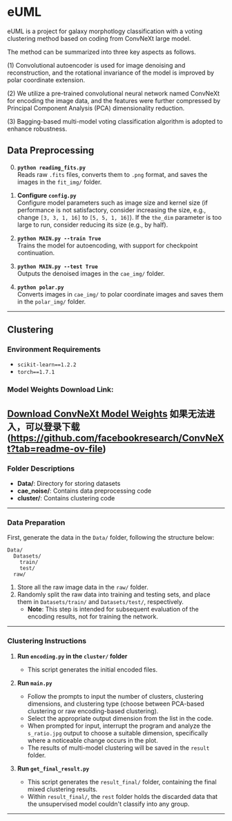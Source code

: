 # eUML
eUML is a project for galaxy morphotlogy classification with a voting clustering method based on coding from ConvNeXt large model.   

The method can be summarized into three key aspects as follows.  

(1) Convolutional autoencoder is used for image denoising and reconstruction, and the rotational invariance of the model is improved by polar coordinate extension.   

(2) We utilize a pre-trained convolutional neural network named ConvNeXt for encoding the image data, and the features were further compressed by Principal Component Analysis (PCA) dimensionality reduction.   
    
(3) Bagging-based multi-model voting classification algorithm is adopted to enhance robustness. 

## Data Preprocessing

0. **`python readimg_fits.py`**  
   Reads raw `.fits` files, converts them to `.png` format, and saves the images in the `fit_img/` folder.

1. **Configure `config.py`**  
   Configure model parameters such as image size and kernel size (if performance is not satisfactory, consider increasing the size, e.g., change `[3, 3, 1, 16]` to `[5, 5, 1, 16]`). If the `the_dim` parameter is too large to run, consider reducing its size (e.g., by half).

2. **`python MAIN.py --train True`**  
   Trains the model for autoencoding, with support for checkpoint continuation.

3. **`python MAIN.py --test True`**  
   Outputs the denoised images in the `cae_img/` folder.

4. **`python polar.py`**  
   Converts images in `cae_img/` to polar coordinate images and saves them in the `polar_img/` folder.

---

## Clustering

### Environment Requirements
- `scikit-learn==1.2.2`
- `torch==1.7.1`

### Model Weights Download Link:  
[Download ConvNeXt Model Weights](https://dl.fbaipublicfiles.com/convnext_in22k_224.pth)
如果无法进入，可以登录下载(https://github.com/facebookresearch/ConvNeXt?tab=readme-ov-file)
---

### Folder Descriptions
- **Data/**: Directory for storing datasets
- **cae_noise/**: Contains data preprocessing code
- **cluster/**: Contains clustering code

---

### Data Preparation
First, generate the data in the `Data/` folder, following the structure below:

```
Data/
  Datasets/
    train/
    test/
  raw/
```

1. Store all the raw image data in the `raw/` folder.
2. Randomly split the raw data into training and testing sets, and place them in `Datasets/train/` and `Datasets/test/`, respectively.  
   - **Note**: This step is intended for subsequent evaluation of the encoding results, not for training the network.

---

### Clustering Instructions

1. **Run `encoding.py` in the `cluster/` folder**  
   - This script generates the initial encoded files.

2. **Run `main.py`**  
   - Follow the prompts to input the number of clusters, clustering dimensions, and clustering type (choose between PCA-based clustering or raw encoding-based clustering).  
   - Select the appropriate output dimension from the list in the code.  
   - When prompted for input, interrupt the program and analyze the `s_ratio.jpg` output to choose a suitable dimension, specifically where a noticeable change occurs in the plot.  
   - The results of multi-model clustering will be saved in the `result` folder.

3. **Run `get_final_result.py`**  
   - This script generates the `result_final/` folder, containing the final mixed clustering results.  
   - Within `result_final/`, the `rest` folder holds the discarded data that the unsupervised model couldn't classify into any group.

---

